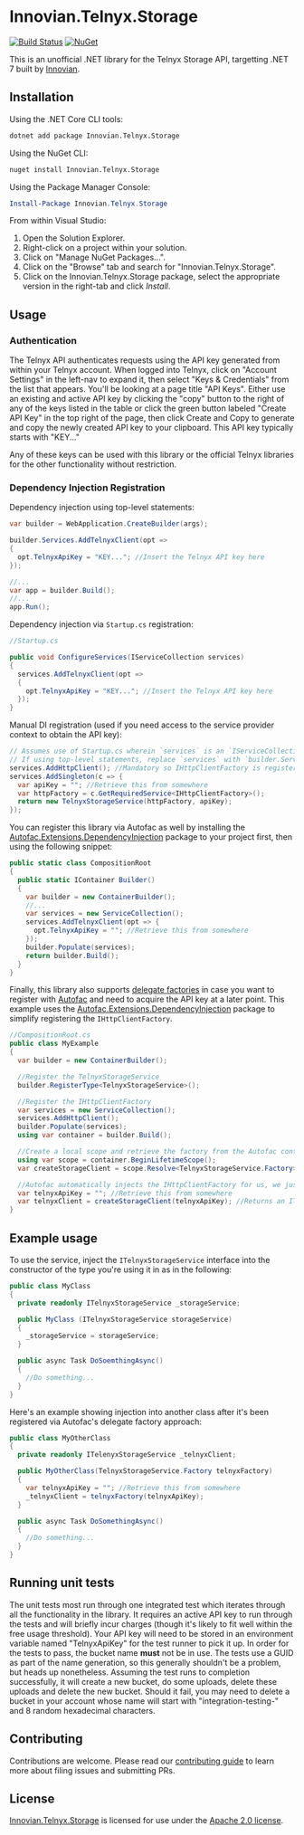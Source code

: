 # Innovian.Telnyx.Storage
[![Build Status](https://dev.azure.com/innovian/Innovian%20Open%20Source/_apis/build/status%2Finnovianhq.Innovian.Telnyx.Storage?branchName=main)](https://dev.azure.com/innovian/Innovian%20Open%20Source/_build/latest?definitionId=289&branchName=main) [![NuGet](https://img.shields.io/nuget/v/Innovian.Telnyx.Storage.svg)](https://www.nuget.org/packages/Innovian.Telnyx.Storage/)

This is an unofficial .NET library for the Telnyx Storage API, targetting .NET 7 built by [Innovian](https://innovian.net).

## Installation
Using the .NET Core CLI tools:
```sh
dotnet add package Innovian.Telnyx.Storage
```

Using the NuGet CLI:
```sh
nuget install Innovian.Telnyx.Storage
```

Using the Package Manager Console:
```powershell
Install-Package Innovian.Telnyx.Storage
```

From within Visual Studio:

1. Open the Solution Explorer.
2. Right-click on a project within your solution.
3. Click on "Manage NuGet Packages...".
4. Click on the "Browse" tab and search for "Innovian.Telnyx.Storage".
5. Click on the Innovian.Telnyx.Storage package, select the appropriate version in the right-tab and click *Install*.

## Usage

### Authentication
The Telnyx API authenticates requests using the API key generated from within your Telnyx account. When logged into Telnyx, click on "Account Settings" in the left-nav to expand it, then select "Keys & Credentials" from the list that appears. You'll be looking at a page title "API Keys". Either use an existing and active 
API key by clicking the "copy" button to the right of any of the keys listed in the table or click the green button labeled "Create API Key" in the top right of the page, then click Create and Copy to generate and copy the newly created API key to your clipboard. This API key typically starts with "KEY..."

Any of these keys can be used with this library or the official Telnyx libraries for the other functionality without restriction.

### Dependency Injection Registration
Dependency injection using top-level statements:
```cs
var builder = WebApplication.CreateBuilder(args);

builder.Services.AddTelnyxClient(opt =>
{
  opt.TelnyxApiKey = "KEY..."; //Insert the Telnyx API key here
});

//...
var app = builder.Build();
//...
app.Run();
```

Dependency injection via `Startup.cs` registration:
```cs
//Startup.cs

public void ConfigureServices(IServiceCollection services)
{
  services.AddTelnyxClient(opt =>
  {
    opt.TelnyxApiKey = "KEY..."; //Insert the Telnyx API key here
  });
}
```

Manual DI registration (used if you need access to the service provider context to obtain the API key):
```cs
// Assumes use of Startup.cs wherein `services` is an `IServiceCollection`.
// If using top-level statements, replace `services` with `builder.Services`
services.AddHttpClient(); //Mandatory so IHttpClientFactory is registered - handled for you in the above extension registrations
services.AddSingleton(c => {
  var apiKey = ""; //Retrieve this from somewhere
  var httpFactory = c.GetRequiredService<IHttpClientFactory>();
  return new TelnyxStorageService(httpFactory, apiKey);
});
```

You can register this library via Autofac as well by installing the [Autofac.Extensions.DependencyInjection](https://www.nuget.org/packages/Autofac.Extensions.DependencyInjection) package to your project first, then using the following snippet:
```cs
public static class CompositionRoot
{
  public static IContainer Builder()
  {
    var builder = new ContainerBuilder();
    //...
    var services = new ServiceCollection();
    services.AddTelnyxClient(opt => {
      opt.TelnyxApiKey = ""; //Retrieve this from somewhere
    });
    builder.Populate(services);
    return builder.Build();
  }
}
```

Finally, this library also supports [delegate factories](https://docs.autofac.org/en/latest/advanced/delegate-factories.html) in case you want to register with [Autofac](https://www.nuget.org/packages/Autofac) and need to acquire the API key at a later point. This example uses the [Autofac.Extensions.DependencyInjection](https://www.nuget.org/packages/Autofac.Extensions.DependencyInjection) package to simplify registering the `IHttpClientFactory`.
```cs
//CompositionRoot.cs
public class MyExample
{
  var builder = new ContainerBuilder();

  //Register the TelnyxStorageService
  builder.RegisterType<TelnyxStorageService>();

  //Register the IHttpClientFactory
  var services = new ServiceCollection();
  services.AddHttpClient();
  builder.Populate(services);
  using var container = builder.Build();

  //Create a local scope and retrieve the factory from the Autofac container
  using var scope = container.BeginLifetimeScope();
  var createStorageClient = scope.Resolve<TelnyxStorageService.Factory>();

  //Autofac automatically injects the IHttpClientFactory for us, we just need to pass in the API key
  var telnyxApiKey = ""; //Retrieve this from somewhere
  var telnyxClient = createStorageClient(telnyxApiKey); //Returns an ITelnyxStorageService ready to use
}
```

## Example usage
To use the service, inject the `ITelnyxStorageService` interface into the constructor of the type you're using it in as in the following:
```cs
public class MyClass
{
  private readonly ITelnyxStorageService _storageService;

  public MyClass (ITelnyxStorageService storageService)
  {
    _storageService = storageService;
  }

  public async Task DoSoemthingAsync()
  {
    //Do something...
  }
}
```

Here's an example showing injection into another class after it's been registered via Autofac's delegate factory approach:
```cs
public class MyOtherClass
{
  private readonly ITelenyxStorageService _telnyxClient;

  public MyOtherClass(TelnyxStorageService.Factory telnyxFactory)
  {
    var telnyxApiKey = ""; //Retrieve this from somewhere
    _telnyxClient = telnyxFactory(telnyxApiKey);
  }

  public async Task DoSomethingAsync()
  {
    //Do something...
  }
}
```

## Running unit tests
The unit tests most run through one integrated test which iterates through all the functionality in the library. It requires an active API key to run through the tests and will briefly incur charges (though it's likely to fit well within the free usage threshold). Your API key will need to be stored in an environment variable named "TelnyxApiKey" for the test runner to pick it up. In order for the tests to pass, the bucket name **must** not be in use. The tests use a GUID as part of the name generation, so this generally shouldn't be a problem, but heads up nonetheless. Assuming the test runs to completion successfully, it will create a new bucket, do some uploads, delete these uploads and delete the new bucket. Should it fail, you may need to delete a bucket in your account whose name will start with "integration-testing-" and 8 random hexadecimal characters.

## Contributing
Contributions are welcome. Please read our [contributing guide](./CONTRIBUTING.md) to learn more about filing issues and submitting PRs.

## License
[Innovian.Telnyx.Storage](https://github.com/innovianhq/Innovian.Telnyx.Storage) is licensed for use under the [Apache 2.0 license](./LICENSE).

